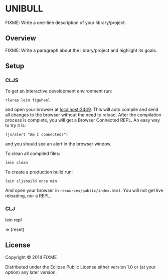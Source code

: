 # UNIBULL

FIXME: Write a one-line description of your library/project.

## Overview

FIXME: Write a paragraph about the library/project and highlight its goals.

## Setup
### CLJS

To get an interactive development environment run:

    rlwrap lein figwheel

and open your browser at [localhost:3449](http://localhost:3449/).
This will auto compile and send all changes to the browser without the
need to reload. After the compilation process is complete, you will
get a Browser Connected REPL. An easy way to try it is:

    (js/alert "Am I connected?")

and you should see an alert in the browser window.

To clean all compiled files:

    lein clean

To create a production build run:

    lein cljsbuild once min

And open your browser in `resources/public/index.html`. You will not
get live reloading, nor a REPL.

### CLJ
lein repl

=> (reset)

## License

Copyright © 2014 FIXME

Distributed under the Eclipse Public License either version 1.0 or (at your option) any later version.
